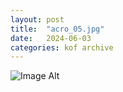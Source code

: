 ```yaml
---
layout:	post
title:	"acro_05.jpg"
date:	2024-06-03
categories:	kof archive
---
```


![Image Alt](https://k0f.github.io/assets/acro_05.jpg)